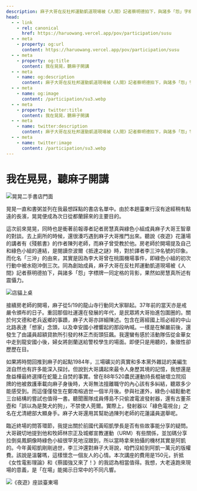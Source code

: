 ```yaml
---
description: 麻子大哥在反杜邦運動凱道現場被《人間》記者蔡明德拍下，與諸多「怨」字標牌一同定格的背影，果然如房慧真所述有震懾力
head:
  - - link
    - rel: canonical
      href: https://haruowang.vercel.app/pov/participation/susu
  - - meta
    - property: og:url
      content: https://haruowang.vercel.app/pov/participation/susu
  - - meta
    - property: og:title
      content: 我在晃晃，聽麻子開講
  - - meta
    - name: og:description
      content: 麻子大哥在反杜邦運動凱道現場被《人間》記者蔡明德拍下，與諸多「怨」字標牌一同定格的背影，果然如房慧真所述有震懾力
  - - meta
    - name: og:image
      content: /participation/su3.webp
  - - meta
    - property: twitter:title
      content: 我在晃晃，聽麻子開講
  - - meta
    - name: twitter:description
      content: 麻子大哥在反杜邦運動凱道現場被《人間》記者蔡明德拍下，與諸多「怨」字標牌一同定格的背影，果然如房慧真所述有震懾力
  - - meta
    - name: twitter:image
      content: /participation/su3.webp
---
```


# 我在晃晃，聽麻子開講

<p><Badge type="info" text="🌳 Evergreen" /></P>

![晃晃二手書店門面](/participation/su1.webp)

晃晃一直和書粥並列在我最想踩點的書店名單中。由於本趟臺東行沒有途經稍有點遠的長濱，晃晃便成為次日從都蘭歸來的主要目的。

這次前來晃晃，同時也是衝著前報導者記者房慧真與綠色小組成員麻子大哥王智章的對談。去上廁所的時候，還很湊巧遇到麻子大哥推門出來。聽說《夜遊》花蓮場的講者有《殘骸書》的作者陳列老師，而麻子曾受教於他。房老師於開場提及自己和綠色小組的連結，是閱讀奈波爾《抵達之謎》時，對於譯者李三沖名號的印象。而化名「三沖」的由來，其實是因為李大哥曾在桃園機場事件，即綠色小組的初次行動中被水砲沖倒三次。同為創始成員，麻子大哥在反杜邦運動凱道現場被《人間》記者蔡明德拍下，與諸多「怨」字標牌一同定格的背影，果然如房慧真所述有震懾力。

![店貓上桌](/participation/su2.webp)

接續房老師的開場，麻子從5/19的龍山寺行動同大家聊起。37年前的當天亦是戒嚴令頒布的日子。重回那個社運還在發展的年代，是民眾將大哥抬進包圍圈的。關於何文德和老兵返鄉的事蹟，麻子大哥亦詳細陳述。包含在蔣經國上班必經的中山北路表達「想家」念頭，以及幸安國小裡響起的那段吶喊。一樣是在解嚴前後，還發生了由議員超額貸款所引發的林正杰街頭狂飆。我還蠻有感於活動隊伍從金華女中走到龍安國小後，婦女將劍蘭送給警校學生的場面。即便只是用聽的，象徵性卻歷歷在目。

如果將時間回推到麻子的起點1984年，三場礦災的真實和多本黨外雜誌的美編生涯自然也有許多能深入探討。但說到大哥講起來最令人身歷其境的記憶，我想還是詹益樺最終選擇在蛇籠上自焚的事實。曾在88年520農民運動持長棍破壞立院招牌的他被救護車載向麻子身後時，大哥無法擅離職守的內心該有多糾結，聽眾多少能感受到。而這僅僅發生在鄭南榕過世一個半月後。參與社運外，綠色小組鬆動老三台結構的嘗試也值得一書。聽聞團隊成員傅島不只偷渡電波發射器，還有古董茶壺和「誤以為是獒犬的狗」，不禁使人莞爾。實際上，發射器以「綠色電視台」之名在尤清總部大顯身手。麻子大哥還用其幫助過陳列老師的花蓮議員選舉呢。

臨近終場的問答環節，我提出關於前國代黃昭凱學長是否有些故事能分享的疑問。大哥親切地提到他和牧師林宗正及城鄉宣教運動（URM）有些關係，並加碼分享拉倒吳鳳銅像時綠色小組很罕見地沒跟到，所以當時拿來拍攝的機材其實是阿凱的。今年黃昭凱剛剛過世，李三沖還對麻子大哥說，咱們沒給到阿凱一萬元的版權費。該說是溫馨嗎，這樣懷念一個友人的心情。本次講座的費用是150元，折抵《女性電影理論》和《蔡國強又來了！》的我認為相當值得。我想，大老遠跑來現場的意義，是「在場」能揭示日常中的不同凡響。

![《夜遊》座談臺東場](/participation/su3.webp)